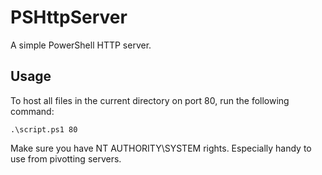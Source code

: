 # PSHttpServer
A simple PowerShell HTTP server.

## Usage
To host all files in the current directory on port 80, run the following command:
```
.\script.ps1 80
```

Make sure you have NT AUTHORITY\SYSTEM rights. Especially handy to use from pivotting servers.
